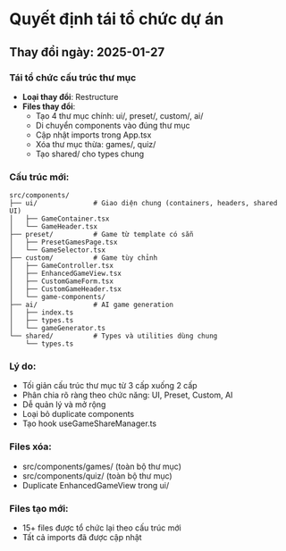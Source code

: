 
# Quyết định tái tổ chức dự án

## Thay đổi ngày: 2025-01-27

### Tái tổ chức cấu trúc thư mục
- **Loại thay đổi**: Restructure
- **Files thay đổi**: 
  - Tạo 4 thư mục chính: ui/, preset/, custom/, ai/
  - Di chuyển components vào đúng thư mục
  - Cập nhật imports trong App.tsx
  - Xóa thư mục thừa: games/, quiz/
  - Tạo shared/ cho types chung

### Cấu trúc mới:
```
src/components/
├── ui/              # Giao diện chung (containers, headers, shared UI)
│   ├── GameContainer.tsx
│   └── GameHeader.tsx
├── preset/          # Game từ template có sẵn  
│   ├── PresetGamesPage.tsx
│   └── GameSelector.tsx
├── custom/          # Game tùy chỉnh
│   ├── GameController.tsx
│   ├── EnhancedGameView.tsx
│   ├── CustomGameForm.tsx
│   ├── CustomGameHeader.tsx
│   └── game-components/
├── ai/              # AI game generation
│   ├── index.ts
│   ├── types.ts
│   └── gameGenerator.ts
└── shared/          # Types và utilities dùng chung
    └── types.ts
```

### Lý do:
- Tối giản cấu trúc thư mục từ 3 cấp xuống 2 cấp
- Phân chia rõ ràng theo chức năng: UI, Preset, Custom, AI
- Dễ quản lý và mở rộng
- Loại bỏ duplicate components
- Tạo hook useGameShareManager.ts

### Files xóa:
- src/components/games/ (toàn bộ thư mục)
- src/components/quiz/ (toàn bộ thư mục)
- Duplicate EnhancedGameView trong ui/

### Files tạo mới:
- 15+ files được tổ chức lại theo cấu trúc mới
- Tất cả imports đã được cập nhật
